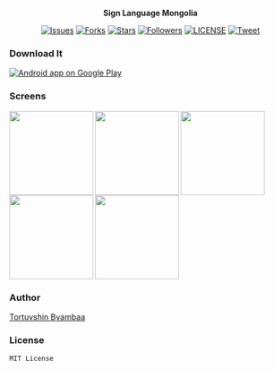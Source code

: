 <p align="center">
	<b>Sign Language Mongolia</b>
</p>

<p align="center">
    <a href="https://github.com/tortuvshin/sign-android/issues">
        <img src="https://img.shields.io/github/issues/tortuvshin/sign-android.svg"
            alt="Issues"></a>
     <a href="https://github.com/tortuvshin/sign-android/fork">
        <img src="https://img.shields.io/github/forks/tortuvshin/sign-android.svg?style=social&label=Fork"
            alt="Forks"></a>
    <a href="https://github.com/tortuvshin/sign-android/stargazers">
        <img src="https://img.shields.io/github/stars/tortuvshin/sign-android.svg?style=social&label=Stars"
            alt="Stars"></a>
    <a href="https://github.com/tortuvshin/">
        <img src="https://img.shields.io/github/followers/tortuvshin.svg?style=social&label=Follow"
            alt="Followers"></a>
    <a href="https://raw.githubusercontent.com/tortuvshin/sign-android/master/LICENSE">
        <img src="https://img.shields.io/badge/license-MIT-blue.svg"
            alt="LICENSE"></a>
    <a href="https://twitter.com/intent/tweet?text=Wow:&url=%5Bobject%20Object%5D">
        <img src="https://img.shields.io/twitter/url/https/github.com/tortuvshin/sign-android.svg?style=social"
            alt="Tweet"></a>
</p>

### Download It

<a href="https://play.google.com/store/apps/details?id=mn.sign">
  <img alt="Android app on Google Play" src="https://developer.android.com/images/brand/en_app_rgb_wo_45.png" />
</a>

### Screens

<img src="https://github.com/sign-language/ANDROID/blob/master/art/1.png" align="left" width="150px"/>
<img src="https://github.com/sign-language/ANDROID/blob/master/art/2.png" align="left" width="150px"/>
<img src="https://github.com/sign-language/ANDROID/blob/master/art/3.png" align="left" width="150px"/>
<img src="https://github.com/sign-language/ANDROID/blob/master/art/4.png" align="left" width="150px"/>
<img src="https://github.com/sign-language/ANDROID/blob/master/art/5.png"  width="150px"/>

### Author
[Tortuvshin Byambaa](http://github.com/tortuvshin)


### License

`MIT License`
